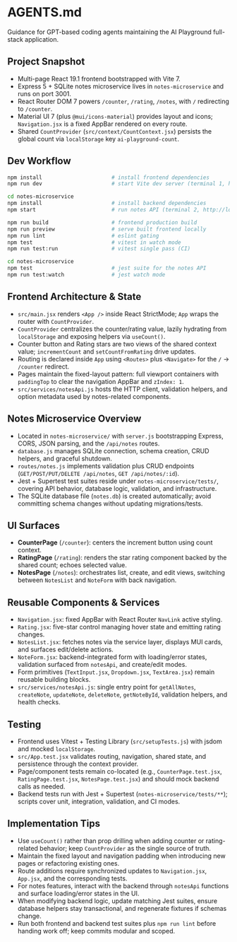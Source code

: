 # AGENTS.md

Guidance for GPT-based coding agents maintaining the AI Playground full-stack application.

## Project Snapshot
- Multi-page React 19.1 frontend bootstrapped with Vite 7.
- Express 5 + SQLite notes microservice lives in `notes-microservice` and runs on port 3001.
- React Router DOM 7 powers `/counter`, `/rating`, `/notes`, with `/` redirecting to `/counter`.
- Material UI 7 (plus `@mui/icons-material`) provides layout and icons; `Navigation.jsx` is a fixed AppBar rendered on every route.
- Shared `CountProvider` (`src/context/CountContext.jsx`) persists the global count via `localStorage` key `ai-playground-count`.

## Dev Workflow
```bash
npm install                      # install frontend dependencies
npm run dev                      # start Vite dev server (terminal 1, http://localhost:5173)

cd notes-microservice
npm install                      # install backend dependencies
npm start                        # run notes API (terminal 2, http://localhost:3001)

npm run build                    # frontend production build
npm run preview                  # serve built frontend locally
npm run lint                     # eslint gating
npm test                         # vitest in watch mode
npm run test:run                 # vitest single pass (CI)

cd notes-microservice
npm test                         # jest suite for the notes API
npm run test:watch               # jest watch mode
```

## Frontend Architecture & State
- `src/main.jsx` renders `<App />` inside React StrictMode; `App` wraps the router with `CountProvider`.
- `CountProvider` centralizes the counter/rating value, lazily hydrating from `localStorage` and exposing helpers via `useCount()`.
- Counter button and Rating stars are two views of the shared context value; `incrementCount` and `setCountFromRating` drive updates.
- Routing is declared inside `App` using `<Routes>` plus `<Navigate>` for the `/` → `/counter` redirect.
- Pages maintain the fixed-layout pattern: full viewport containers with `paddingTop` to clear the navigation AppBar and `zIndex: 1`.
- `src/services/notesApi.js` hosts the HTTP client, validation helpers, and option metadata used by notes-related components.

## Notes Microservice Overview
- Located in `notes-microservice/` with `server.js` bootstrapping Express, CORS, JSON parsing, and the `/api/notes` routes.
- `database.js` manages SQLite connection, schema creation, CRUD helpers, and graceful shutdown.
- `routes/notes.js` implements validation plus CRUD endpoints (`GET/POST/PUT/DELETE /api/notes`, `GET /api/notes/:id`).
- Jest + Supertest test suites reside under `notes-microservice/tests/`, covering API behavior, database logic, validation, and infrastructure.
- The SQLite database file (`notes.db`) is created automatically; avoid committing schema changes without updating migrations/tests.

## UI Surfaces
- **CounterPage** (`/counter`): centers the increment button using count context.
- **RatingPage** (`/rating`): renders the star rating component backed by the shared count; echoes selected value.
- **NotesPage** (`/notes`): orchestrates list, create, and edit views, switching between `NotesList` and `NoteForm` with back navigation.

## Reusable Components & Services
- `Navigation.jsx`: fixed AppBar with React Router `NavLink` active styling.
- `Rating.jsx`: five-star control managing hover state and emitting rating changes.
- `NotesList.jsx`: fetches notes via the service layer, displays MUI cards, and surfaces edit/delete actions.
- `NoteForm.jsx`: backend-integrated form with loading/error states, validation surfaced from `notesApi`, and create/edit modes.
- Form primitives (`TextInput.jsx`, `Dropdown.jsx`, `TextArea.jsx`) remain reusable building blocks.
- `src/services/notesApi.js`: single entry point for `getAllNotes`, `createNote`, `updateNote`, `deleteNote`, `getNoteById`, validation helpers, and health checks.

## Testing
- Frontend uses Vitest + Testing Library (`src/setupTests.js`) with jsdom and mocked `localStorage`.
- `src/App.test.jsx` validates routing, navigation, shared state, and persistence through the context provider.
- Page/component tests remain co-located (e.g., `CounterPage.test.jsx`, `RatingPage.test.jsx`, `NotesPage.test.jsx`) and should mock backend calls as needed.
- Backend tests run with Jest + Supertest (`notes-microservice/tests/**`); scripts cover unit, integration, validation, and CI modes.

## Implementation Tips
- Use `useCount()` rather than prop drilling when adding counter or rating-related behavior; keep `CountProvider` as the single source of truth.
- Maintain the fixed layout and navigation padding when introducing new pages or refactoring existing ones.
- Route additions require synchronized updates to `Navigation.jsx`, `App.jsx`, and the corresponding tests.
- For notes features, interact with the backend through `notesApi` functions and surface loading/error states in the UI.
- When modifying backend logic, update matching Jest suites, ensure database helpers stay transactional, and regenerate fixtures if schemas change.
- Run both frontend and backend test suites plus `npm run lint` before handing work off; keep commits modular and scoped.
